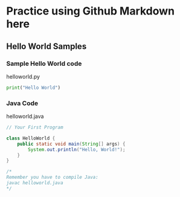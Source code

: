 # Practice using Github Markdown here

## Hello World Samples

### Sample Hello World code 

helloworld.py
```python
print("Hello World")
```

### Java Code 

helloworld.java
```java
// Your First Program

class HelloWorld {
    public static void main(String[] args) {
        System.out.println("Hello, World!"); 
    }
}

/* 
Remember you have to compile Java:
javac helloworld.java
*/
```